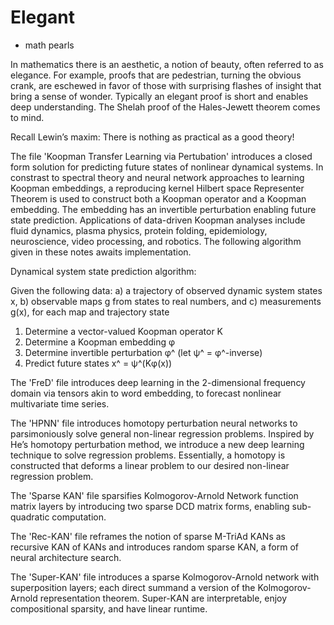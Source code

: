 # Elegant
- math pearls

In mathematics there is an aesthetic, a notion of beauty, often referred to as elegance.  For example, proofs that are pedestrian, turning the obvious crank, are eschewed in favor of those with surprising flashes of insight that bring a sense of wonder.  Typically an elegant proof is short and enables deep understanding.  The Shelah proof of the Hales-Jewett theorem comes to mind.

Recall Lewin’s maxim: 
There is nothing as practical as a good theory!



The file 'Koopman Transfer Learning via Pertubation' introduces a closed form solution for predicting future states of nonlinear dynamical systems. In constrast to spectral theory and neural network approaches to learning Koopman embeddings, a reproducing kernel Hilbert space Representer Theorem is used to construct both a Koopman operator and a Koopman embedding. The embedding has an invertible perturbation enabling future state prediction. Applications of data-driven Koopman analyses include fluid dynamics, plasma physics, protein folding, epidemiology, neuroscience, video processing, and robotics. The following algorithm given in these notes awaits implementation.



Dynamical system state prediction algorithm:

Given the following data:
a) a trajectory of observed dynamic system states x,
b) observable maps g from states to real numbers, and
c) measurements g(x), for each map and trajectory state

1) Determine a vector-valued Koopman operator K
2) Determine a Koopman embedding φ
3) Determine invertible perturbation φ^ (let ψ^ = φ^-inverse)
4) Predict future states x^ = ψ^(Kφ(x))


The 'FreD' file introduces deep learning in the 2-dimensional frequency domain via tensors akin to word embedding, to forecast nonlinear multivariate time series.

The 'HPNN' file introduces homotopy perturbation neural networks to parsimoniously solve general non-linear regression problems. Inspired by He’s homotopy perturbation method, we introduce a new deep learning technique to solve regression problems.  Essentially, a homotopy is constructed that deforms a linear problem to our desired non-linear regression 
problem.

The 'Sparse KAN' file sparsifies Kolmogorov-Arnold Network function matrix layers by introducing two sparse DCD matrix forms, enabling sub-quadratic computation.

The 'Rec-KAN' file reframes the notion of sparse M-TriAd KANs as recursive KAN of KANs and introduces random sparse KAN, a form of neural architecture search.

The 'Super-KAN' file introduces a sparse Kolmogorov-Arnold network with superposition layers; 
each direct summand a version of the Kolmogorov-Arnold representation theorem.
Super-KAN are interpretable, enjoy compositional sparsity, and have linear runtime.
